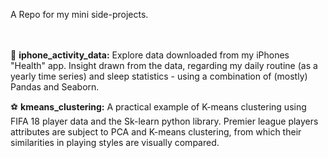 A Repo for my mini side-projects.
<br>
<br>
<br>

:iphone: <b>iphone_activity_data:</b> Explore data downloaded from my
iPhones "Health" app.
Insight drawn from the data, regarding my daily routine (as a yearly
time series) and sleep statistics - using a combination of (mostly)
Pandas and Seaborn.

:soccer: <b>kmeans_clustering:</b> A practical example of K-means clustering
using FIFA 18 player data and the Sk-learn python library.
Premier league players attributes are subject to PCA and K-means
clustering, from which their similarities in playing styles are visually
compared.


